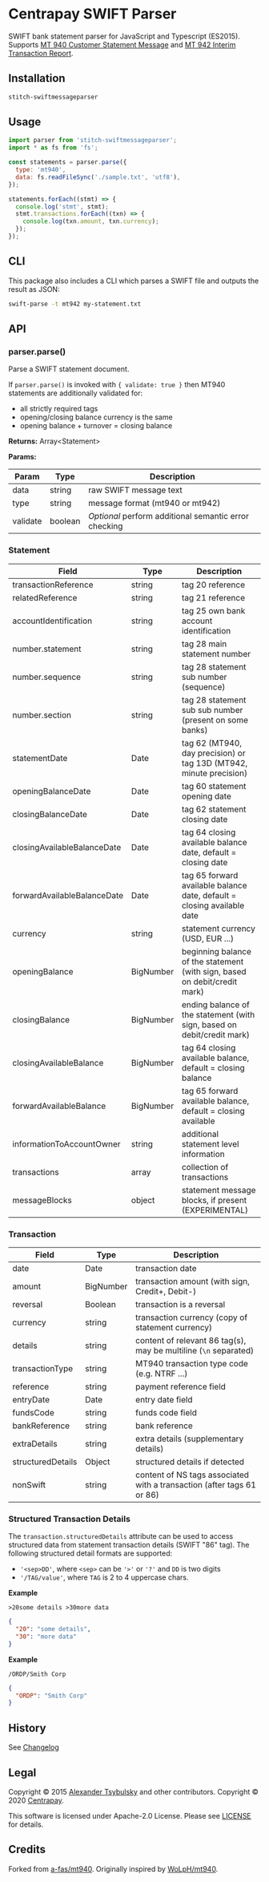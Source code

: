 # Centrapay SWIFT Parser

SWIFT bank statement parser for JavaScript and Typescript (ES2015). Supports [MT 940 Customer
Statement Message][mt940] and [MT 942 Interim Transaction Report][mt942].

## Installation

```bash
stitch-swiftmessageparser
```

## Usage

```javascript
import parser from 'stitch-swiftmessageparser';
import * as fs from 'fs';

const statements = parser.parse({
  type: 'mt940',
  data: fs.readFileSync('./sample.txt', 'utf8'),
});

statements.forEach((stmt) => {
  console.log('stmt', stmt);
  stmt.transactions.forEach((txn) => {
    console.log(txn.amount, txn.currency);
  });
});
```

## CLI

This package also includes a CLI which parses a SWIFT file and outputs the result as JSON:

```bash
swift-parse -t mt942 my-statement.txt
```

## API

### parser.parse()

Parse a SWIFT statement document.

If `parser.parse()` is invoked with `{ validate: true }` then MT940 statements
are additionally validated for:

- all strictly required tags
- opening/closing balance currency is the same
- opening balance + turnover = closing balance

**Returns:** Array\<Statement\>

**Params:**

| Param    | Type    | Description                                           |
| -------- | ------- | ----------------------------------------------------- |
| data     | string  | raw SWIFT message text                                |
| type     | string  | message format (mt940 or mt942)                       |
| validate | boolean | _Optional_ perform additional semantic error checking |

### Statement

| Field                       | Type      | Description                                                                |
| --------------------------- | --------- | -------------------------------------------------------------------------- |
| transactionReference        | string    | tag 20 reference                                                           |
| relatedReference            | string    | tag 21 reference                                                           |
| accountIdentification       | string    | tag 25 own bank account identification                                     |
| number.statement            | string    | tag 28 main statement number                                               |
| number.sequence             | string    | tag 28 statement sub number (sequence)                                     |
| number.section              | string    | tag 28 statement sub sub number (present on some banks)                    |
| statementDate               | Date      | tag 62 (MT940, day precision) or tag 13D (MT942, minute precision)         |
| openingBalanceDate          | Date      | tag 60 statement opening date                                              |
| closingBalanceDate          | Date      | tag 62 statement closing date                                              |
| closingAvailableBalanceDate | Date      | tag 64 closing available balance date, default = closing date              |
| forwardAvailableBalanceDate | Date      | tag 65 forward available balance date, default = closing available date    |
| currency                    | string    | statement currency (USD, EUR ...)                                          |
| openingBalance              | BigNumber | beginning balance of the statement (with sign, based on debit/credit mark) |
| closingBalance              | BigNumber | ending balance of the statement (with sign, based on debit/credit mark)    |
| closingAvailableBalance     | BigNumber | tag 64 closing available balance, default = closing balance                |
| forwardAvailableBalance     | BigNumber | tag 65 forward available balance, default = closing available              |
| informationToAccountOwner   | string    | additional statement level information                                     |
| transactions                | array     | collection of transactions                                                 |
| messageBlocks               | object    | statement message blocks, if present (EXPERIMENTAL)                        |

### Transaction

| Field             | Type      | Description                                                            |
| ----------------- | --------- | ---------------------------------------------------------------------- |
| date              | Date      | transaction date                                                       |
| amount            | BigNumber | transaction amount (with sign, Credit+, Debit-)                        |
| reversal          | Boolean   | transaction is a reversal                                              |
| currency          | string    | transaction currency (copy of statement currency)                      |
| details           | string    | content of relevant 86 tag(s), may be multiline (`\n` separated)       |
| transactionType   | string    | MT940 transaction type code (e.g. NTRF ...)                            |
| reference         | string    | payment reference field                                                |
| entryDate         | Date      | entry date field                                                       |
| fundsCode         | string    | funds code field                                                       |
| bankReference     | string    | bank reference                                                         |
| extraDetails      | string    | extra details (supplementary details)                                  |
| structuredDetails | Object    | structured details if detected                                         |
| nonSwift          | string    | content of NS tags associated with a transaction (after tags 61 or 86) |

### Structured Transaction Details

The `transaction.structuredDetails` attribute can be used to access structured
data from statement transaction details (SWIFT "86" tag). The following
structured detail formats are supported:

- `'<sep>DD'`, where `<sep>` can be `'>'` or `'?'` and `DD` is two digits
- `'/TAG/value'`, where `TAG` is 2 to 4 uppercase chars.

**Example**

```
>20some details >30more data
```

```json
{
  "20": "some details",
  "30": "more data"
}
```

**Example**

```
/ORDP/Smith Corp
```

```json
{
  "ORDP": "Smith Corp"
}
```

## History

See [Changelog](./CHANGELOG.md)

## Legal

Copyright © 2015 [Alexander Tsybulsky][] and other contributors. Copyright © 2020 [Centrapay][].

This software is licensed under Apache-2.0 License. Please see [LICENSE](/LICENSE) for details.

## Credits

Forked from [a-fas/mt940][]. Originally inspired by [WoLpH/mt940][].

[mt940]: https://www2.swift.com/knowledgecentre/publications/us9m_20190719/2.0?topic=mt940.htm
[mt942]: https://www2.swift.com/knowledgecentre/publications/us9m_20190719/2.0?topic=mt942.htm
[centrapay]: https://centrapay.com/
[alexander tsybulsky]: https://github.com/a-fas
[a-fas/mt940]: https://github.com/a-fas/mt940js
[wolph/mt940]: https://github.com/WoLpH/mt940

